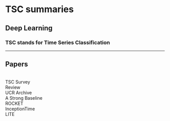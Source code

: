 # TSC summaries
## Deep Learning
### TSC stands for Time Series Classification
-------
## Papers
<br/>TSC Survey
<br/>Review
<br/>UCR Archive
<br/>A Strong Baseline
<br/>ROCKET
<br/>InceptionTime
<br/>LITE
<br/>
